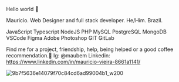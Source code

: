 Hello world 👋

Mauricio. Web Designer and full stack developer. He/Him. Brazil.  <br>


JavaScript Typescript NodeJS PHP MySQL PostgreSQL MongoDB  <br>
VSCode Figma Adobe Photoshop GIT GitLab <br>

Find me for a project, friendship, help, being helped or a good coffee recommendation.🤝
Ig: @maubem
Linkedin: https://www.linkedin.com/in/mauricio-vieira-8661a1141/  <br>





![9b7f5636e14079f70c84cd6ad99004b1_w200](https://user-images.githubusercontent.com/100879718/171505825-4c40cf2c-71a3-4e39-a79c-1a410c471f9e.gif)

